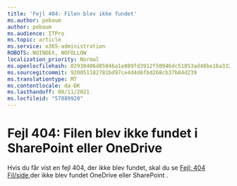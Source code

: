 ```yaml
---
title: 'Fejl 404: Filen blev ikke fundet'
ms.author: pebaum
author: pebaum
ms.audience: ITPro
ms.topic: article
ms.service: o365-administration
ROBOTS: NOINDEX, NOFOLLOW
localization_priority: Normal
ms.openlocfilehash: 02930406d85046a1e889fd3912f50946dc51853ad48be16a3320611d943a0d8d
ms.sourcegitcommit: 920051182781bd97ce4d4d6fbd268cb37b84d239
ms.translationtype: MT
ms.contentlocale: da-DK
ms.lasthandoff: 08/11/2021
ms.locfileid: "57889920"
---
```

# <a name="error-404-file-not-found-in-sharepoint-or-onedrive"></a>Fejl 404: Filen blev ikke fundet i SharePoint eller OneDrive

Hvis du får vist en fejl 404, der ikke blev fundet, skal du se [Fejl: 404 Fil/side,](https://docs.microsoft.com/sharepoint/troubleshoot/administration/error-404-onedrive-sharepoint)der ikke blev fundet OneDrive eller SharePoint .